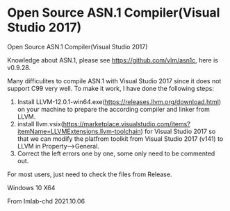 # Open Source ASN.1 Compiler(Visual Studio 2017)
 Open Source ASN.1 Compiler(Visual Studio 2017)

Knowledge about ASN.1, please see https://github.com/vlm/asn1c, here is v0.9.28.

Many difficulites to compile ASN.1 with Visual Studio 2017 since it does not support C99 very well.
To make it work, I have done the following steps:
1. Install LLVM-12.0.1-win64.exe(https://releases.llvm.org/download.html) on your machine to prepare the according compiler and linker from LLVM. 
2. install llvm.vsix(https://marketplace.visualstudio.com/items?itemName=LLVMExtensions.llvm-toolchain) for Visual Studio 2017 so that we can modify the platfrom toolkit from Visual Studio 2017 (v141) to LLVM in Property-->General.
3. Correct the left errors one by one, some only need to be commented out.

For most users, just need to check the files from Release.

Windows 10 X64

From Imlab-chd 2021.10.06 

